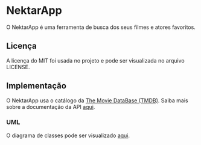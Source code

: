 # NektarApp

O NektarApp é uma ferramenta de busca dos seus filmes e atores favoritos.

## Licença

A licença do MIT foi usada no projeto e pode ser visualizada no arquivo LICENSE.

## Implementação

O NektarApp usa o catálogo da [The Movie DataBase (TMDB)](https://themoviedb.org). Saiba mais sobre a documentação da API [aqui](https://developer.themoviedb.org).

### UML

O diagrama de classes pode ser visualizado [aqui](https://viewer.diagrams.net/?tags=%7B%7D&highlight=0000ff&edit=_blank&layers=1&nav=1&title=uml.drawio#Uhttps%3A%2F%2Fdrive.google.com%2Fuc%3Fid%3D1gf8v95TA3xJ6vjTfAgfMSuyRK4celuoT%26export%3Ddownload).

